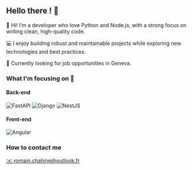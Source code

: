 ## Hello there ! 🤙
👋 Hi! I’m a developer who love Python and Node.js, with a strong focus on writing clean, high-quality code.

💻 I enjoy building robust and maintainable projects while exploring new technologies and best practices.

📍 Currently looking for job opportunities in Geneva.

### What I'm focusing on :dart:

#### Back-end
![FastAPI](https://img.shields.io/badge/FastAPI-005571?style=for-the-badge&logo=fastapi)
![Django](https://img.shields.io/badge/django-%23092E20.svg?style=for-the-badge&logo=django&logoColor=white)
![NestJS](https://img.shields.io/badge/nestjs-%23E0234E.svg?style=for-the-badge&logo=nestjs&logoColor=white)

#### Front-end
![Angular](https://img.shields.io/badge/angular-%23DD0031.svg?style=for-the-badge&logo=angular&logoColor=white)

### How to contact me 

<a href="mailto:romain.chahine@outlook.fr">✉️ romain.chahine@outlook.fr</a>
